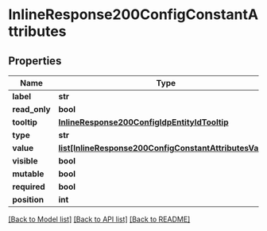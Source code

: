 # InlineResponse200ConfigConstantAttributes

## Properties
Name | Type | Description | Notes
------------ | ------------- | ------------- | -------------
**label** | **str** |  | [optional] 
**read_only** | **bool** |  | [optional] 
**tooltip** | [**InlineResponse200ConfigIdpEntityIdTooltip**](InlineResponse200ConfigIdpEntityIdTooltip.md) |  | [optional] 
**type** | **str** |  | [optional] 
**value** | [**list[InlineResponse200ConfigConstantAttributesValue]**](InlineResponse200ConfigConstantAttributesValue.md) |  | [optional] 
**visible** | **bool** |  | [optional] 
**mutable** | **bool** |  | [optional] 
**required** | **bool** |  | [optional] 
**position** | **int** |  | [optional] 

[[Back to Model list]](../README.md#documentation-for-models) [[Back to API list]](../README.md#documentation-for-api-endpoints) [[Back to README]](../README.md)


